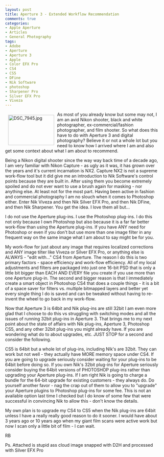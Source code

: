 ```yaml
---
layout: post
title: Aperture 3 - Extended Workflow Recommendation
comments: true
categories:
- Apple Aperture
- Articles
- General Photography
tags:
- Adobe
- Aperture
- Aperture 3
- Apple
- Color EFX Pro
- CS4
- CS5
- DFine
- Nik Software
- photoshop
- Sharpener Pro
- Silver EFX Pro
- Viveza
---
```

<a rel="lightbox" href="/wp-content/uploads/2010/07/DSC_7945.jpg"><img title="DSC_7945.jpg" src="/wp-content/uploads/2010/07/.thumbs/.DSC_7945.jpg" border="0" alt="DSC_7945.jpg" hspace="10" vspace="10" width="150" height="99" align="left" /></a>As most of you already know but some may not, I am an avid Nikon shooter, black and white photographer, ex-commercial/fashion photographer, and film shooter. So what does this have to do with Aperture 3 and digital photography? Believe it or not a whole lot but you need to know how I arrived where I am and also get some context about what I am about to recommend.

Being a Nikon digital shooter since the way way back time of a decade ago, I am very familiar with Nikon Capture - as ugly as it was, it has grown over the years and it's current incarnation is NX2. Capture NX2 is not a supreme work-flow tool but it did give me an introduction to Nik Software's control points because they are built in. After using them you become extremely spoiled and do not ever want to use a brush again for masking - nor anything else. At least not for the most part. Having been active in fashion and commercial photography I am no slouch when it comes to Photoshop either. Enter Nik Viveza and then Nik Silver EFX Pro, and then Nik DFine, and then Nik Sharpener. You get the idea. I love them all but...

I do not use the Aperture plug-ins. I use the Photoshop plug-ins. I do this not only because I own Photoshop but also because it is a far far better work-flow than using the Aperture plug-ins. If you have ANY need for Photoshop or even if you don't but use more than one image filter in any frequent way on the same image what I am about to say might be for you.

My work-flow for just about any image that requires localized corrections and ANY image tilter like Viveza or Silver EFX Pro, or anything else is ALWAYS - "edit with..." CS4 from Aperture. The reason I do this is two primary factors - space efficiency and work-flow efficiency. All of my local adjustments and filters are packaged into just one 16-bit PSD that is only a little bit bigger than EACH AND EVERY file you create if you use more than one Aperture plug-in. The second and bigger reason is that I immediately create a smart object in Photoshop CS4 that does a couple things - it is a bit of a space saver for filters vs. multiple bitmapped layers and better yet every single thing I do is saved and can be tweaked without having to re-invent the wheel to go back in my work-flow.

Now that Aperture 3 is 64bit and Nik plug-ins are still 32bit I am even more glad that I choose to do this vs struggling with switching modes and all the issues of running 32bit plug-ins in Aperture 3. That brings me to my next point about the state of affairs with Nik plug-ins, Aperture 3, Photoshop CS5, and any other 32bit plug-ins you might already have. If you are wondering what do to about upgrades, etc. JUST STOP for a second and consider the following.

CS5 is 64bit but a whole lot of plug-ins, including NIk's are 32bit. They can work but not well - they actually have MORE memory space under CS4. If you are going to upgrade seriously consider waiting for your plug-ins to be 64bit before doing so. If you own Nik's 32bit plug-ins for Aperture seriously consider buying the 64bit versions of PHOTOSHOP plug-ins rather than upgrading your Aperture plug-ins. If I am right Nik is going to charge a bundle for the 64-bit upgrade for existing customers - they always do. Do yourself another favor - nag the crap out of them to allow you to "upgrade" your Aperture plugins to Photoshop plug-ins for some fee. This is not an available option last time I checked but I do know of some few that were successful in convincing Nik to allow this - don't know the details.

My own plan is to upgrade my CS4 to CS5 when the Nik plug-ins are 64bit unless I have a really really good reason to do it sooner. I would have about 3 years ago or 10 years ago when my giant film scans were active work but now I scan only a little bit of film - I can wait.

RB

Ps. Attached is stupid ass cloud image snapped with D2H and processed with Silver EFX Pro